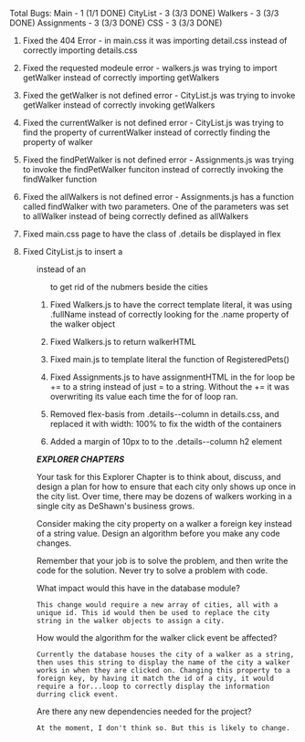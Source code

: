 Total Bugs:
    Main - 1 (1/1 DONE)
    CityList - 3 (3/3 DONE)
    Walkers - 3 (3/3 DONE)
    Assignments - 3 (3/3 DONE)
    CSS - 3 (3/3 DONE)


1. Fixed the 404 Error - in main.css it was importing detail.css instead of correctly importing details.css

2. Fixed the requested modeule error - walkers.js was trying to import getWalker instead of correctly importing getWalkers

3. Fixed the getWalker is not defined error - CityList.js was trying to invoke getWalker instead of correctly invoking getWalkers

4. Fixed the currentWalker is not defined error - CityList.js was trying to find the property of currentWalker instead of correctly finding the property of walker

5. Fixed the findPetWalker is not defined error - Assignments.js was trying to invoke the findPetWalker funciton instead of correctly invoking the findWalker function

6. Fixed the allWalkers is not defined error - Assignments.js has a function called findWalker with two parameters. One of the parameters was set to allWalker instead of being correctly defined as allWalkers

7. Fixed main.css page to have the class of .details be displayed in flex

8. Fixed CityList.js to insert a <ul> instead of an <ol> to get rid of the nubmers beside the cities

9. Fixed Walkers.js to have the correct template literal, it was using .fullName instead of correctly looking for the .name property of the walker object

10. Fixed Walkers.js to return walkerHTML

11. Fixed main.js to template literal the function of RegisteredPets()

12. Fixed Assignments.js to have assignmentHTML in the for loop be += to a string instead of just = to a string. Without the += it was overwriting its value each time the for of loop ran.

13. Removed flex-basis from .details--column in details.css, and replaced it with width: 100% to fix the width of the containers

14. Added a margin of 10px to to the .details--column h2 element

*********************EXPLORER CHAPTERS*********************

Your task for this Explorer Chapter is to think about, discuss, and design a plan for how to ensure that each city only shows up once in the city list. Over time, there may be dozens of walkers working in a single city as DeShawn's business grows.

Consider making the city property on a walker a foreign key instead of a string value. Design an algorithm before you make any code changes.

Remember that your job is to solve the problem, and then write the code for the solution. Never try to solve a problem with code.

What impact would this have in the database module?

    This change would require a new array of cities, all with a unique id. This id would then be used to replace the city string in the walker objects to assign a city.

How would the algorithm for the walker click event be affected?

    Currently the database houses the city of a walker as a string, then uses this string to display the name of the city a walker works in when they are clicked on. Changing this property to a foreign key, by having it match the id of a city, it would require a for...loop to correctly display the information durring click event.

Are there any new dependencies needed for the project?

    At the moment, I don't think so. But this is likely to change.